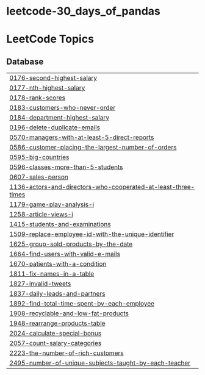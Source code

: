 # leetcode-30_days_of_pandas
<!---LeetCode Topics Start-->
# LeetCode Topics
## Database
|  |
| ------- |
| [0176-second-highest-salary](https://github.com/mas-tono/leetcode-30_days_of_pandas/tree/master/0176-second-highest-salary) |
| [0177-nth-highest-salary](https://github.com/mas-tono/leetcode-30_days_of_pandas/tree/master/0177-nth-highest-salary) |
| [0178-rank-scores](https://github.com/mas-tono/leetcode-30_days_of_pandas/tree/master/0178-rank-scores) |
| [0183-customers-who-never-order](https://github.com/mas-tono/leetcode-30_days_of_pandas/tree/master/0183-customers-who-never-order) |
| [0184-department-highest-salary](https://github.com/mas-tono/leetcode-30_days_of_pandas/tree/master/0184-department-highest-salary) |
| [0196-delete-duplicate-emails](https://github.com/mas-tono/leetcode-30_days_of_pandas/tree/master/0196-delete-duplicate-emails) |
| [0570-managers-with-at-least-5-direct-reports](https://github.com/mas-tono/leetcode-30_days_of_pandas/tree/master/0570-managers-with-at-least-5-direct-reports) |
| [0586-customer-placing-the-largest-number-of-orders](https://github.com/mas-tono/leetcode-30_days_of_pandas/tree/master/0586-customer-placing-the-largest-number-of-orders) |
| [0595-big-countries](https://github.com/mas-tono/leetcode-30_days_of_pandas/tree/master/0595-big-countries) |
| [0596-classes-more-than-5-students](https://github.com/mas-tono/leetcode-30_days_of_pandas/tree/master/0596-classes-more-than-5-students) |
| [0607-sales-person](https://github.com/mas-tono/leetcode-30_days_of_pandas/tree/master/0607-sales-person) |
| [1136-actors-and-directors-who-cooperated-at-least-three-times](https://github.com/mas-tono/leetcode-30_days_of_pandas/tree/master/1136-actors-and-directors-who-cooperated-at-least-three-times) |
| [1179-game-play-analysis-i](https://github.com/mas-tono/leetcode-30_days_of_pandas/tree/master/1179-game-play-analysis-i) |
| [1258-article-views-i](https://github.com/mas-tono/leetcode-30_days_of_pandas/tree/master/1258-article-views-i) |
| [1415-students-and-examinations](https://github.com/mas-tono/leetcode-30_days_of_pandas/tree/master/1415-students-and-examinations) |
| [1509-replace-employee-id-with-the-unique-identifier](https://github.com/mas-tono/leetcode-30_days_of_pandas/tree/master/1509-replace-employee-id-with-the-unique-identifier) |
| [1625-group-sold-products-by-the-date](https://github.com/mas-tono/leetcode-30_days_of_pandas/tree/master/1625-group-sold-products-by-the-date) |
| [1664-find-users-with-valid-e-mails](https://github.com/mas-tono/leetcode-30_days_of_pandas/tree/master/1664-find-users-with-valid-e-mails) |
| [1670-patients-with-a-condition](https://github.com/mas-tono/leetcode-30_days_of_pandas/tree/master/1670-patients-with-a-condition) |
| [1811-fix-names-in-a-table](https://github.com/mas-tono/leetcode-30_days_of_pandas/tree/master/1811-fix-names-in-a-table) |
| [1827-invalid-tweets](https://github.com/mas-tono/leetcode-30_days_of_pandas/tree/master/1827-invalid-tweets) |
| [1837-daily-leads-and-partners](https://github.com/mas-tono/leetcode-30_days_of_pandas/tree/master/1837-daily-leads-and-partners) |
| [1892-find-total-time-spent-by-each-employee](https://github.com/mas-tono/leetcode-30_days_of_pandas/tree/master/1892-find-total-time-spent-by-each-employee) |
| [1908-recyclable-and-low-fat-products](https://github.com/mas-tono/leetcode-30_days_of_pandas/tree/master/1908-recyclable-and-low-fat-products) |
| [1948-rearrange-products-table](https://github.com/mas-tono/leetcode-30_days_of_pandas/tree/master/1948-rearrange-products-table) |
| [2024-calculate-special-bonus](https://github.com/mas-tono/leetcode-30_days_of_pandas/tree/master/2024-calculate-special-bonus) |
| [2057-count-salary-categories](https://github.com/mas-tono/leetcode-30_days_of_pandas/tree/master/2057-count-salary-categories) |
| [2223-the-number-of-rich-customers](https://github.com/mas-tono/leetcode-30_days_of_pandas/tree/master/2223-the-number-of-rich-customers) |
| [2495-number-of-unique-subjects-taught-by-each-teacher](https://github.com/mas-tono/leetcode-30_days_of_pandas/tree/master/2495-number-of-unique-subjects-taught-by-each-teacher) |
<!---LeetCode Topics End-->